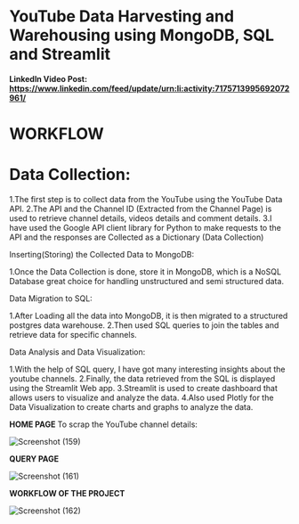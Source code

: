 # YouTube Data Harvesting and Warehousing using MongoDB, SQL and Streamlit
**LinkedIn Video Post: https://www.linkedin.com/feed/update/urn:li:activity:7175713995692072961/**
# WORKFLOW

# Data Collection:

  1.The first step is to collect data from the YouTube using the YouTube Data API. 
  2.The API and the Channel ID (Extracted from the Channel Page) is used to retrieve channel details, 
    videos details and comment details. 
  3.I have used the Google API client library for Python to make requests to the API and the responses 
    are Collected as a Dictionary (Data Collection)
    
Inserting(Storing) the Collected Data to MongoDB:

  1.Once the Data Collection is done, store it in MongoDB, which is a NoSQL Database great choice for 
  handling unstructured and semi structured data.
  
Data Migration to SQL:

  1.After Loading all the data into MongoDB, it is then migrated to a structured postgres data warehouse.
  2.Then used SQL queries to join the tables and retrieve data for specific channels.
  
Data Analysis and Data Visualization:

  1.With the help of SQL query, I have got many interesting insights about the youtube channels.
  2.Finally, the data retrieved from the SQL is displayed using the Streamlit Web app.
  3.Streamlit is used to create dashboard that allows users to visualize and analyze the data. 
  4.Also used Plotly for the Data Visualization to create charts and graphs to analyze the data.


**HOME PAGE**
To scrap the YouTube channel details:


![Screenshot (159)](https://github.com/Lavan1999/YouTube-Project/assets/152668558/b8a3abe9-15d2-4123-9101-1320c6035928)



**QUERY PAGE**


![Screenshot (161)](https://github.com/Lavan1999/YouTube-Project/assets/152668558/45a88d25-116e-40e0-8352-6467f97b13c1)


**WORKFLOW OF THE PROJECT**


![Screenshot (162)](https://github.com/Lavan1999/YouTube-Project/assets/152668558/7d03a97c-07c2-4a1d-b3ce-38988459d72c)



